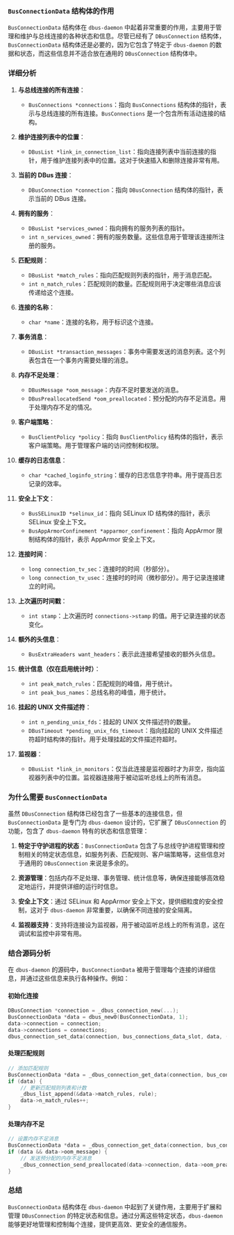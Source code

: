 ### `BusConnectionData` 结构体的作用

`BusConnectionData` 结构体在 `dbus-daemon` 中起着非常重要的作用，主要用于管理和维护与总线连接的各种状态和信息。尽管已经有了 `DBusConnection` 结构体，`BusConnectionData` 结构体还是必要的，因为它包含了特定于 `dbus-daemon` 的数据和状态，而这些信息并不适合放在通用的 `DBusConnection` 结构体中。

### 详细分析

1. **与总线连接的所有连接**：
   - `BusConnections *connections`：指向 `BusConnections` 结构体的指针，表示与总线连接的所有连接。`BusConnections` 是一个包含所有活动连接的结构。

2. **维护连接列表中的位置**：
   - `DBusList *link_in_connection_list`：指向连接列表中当前连接的指针，用于维护连接列表中的位置。这对于快速插入和删除连接非常有用。

3. **当前的 DBus 连接**：
   - `DBusConnection *connection`：指向 `DBusConnection` 结构体的指针，表示当前的 DBus 连接。

4. **拥有的服务**：
   - `DBusList *services_owned`：指向拥有的服务列表的指针。
   - `int n_services_owned`：拥有的服务数量。这些信息用于管理该连接所注册的服务。

5. **匹配规则**：
   - `DBusList *match_rules`：指向匹配规则列表的指针，用于消息匹配。
   - `int n_match_rules`：匹配规则的数量。匹配规则用于决定哪些消息应该传递给这个连接。

6. **连接的名称**：
   - `char *name`：连接的名称，用于标识这个连接。

7. **事务消息**：
   - `DBusList *transaction_messages`：事务中需要发送的消息列表。这个列表包含在一个事务内需要处理的消息。

8. **内存不足处理**：
   - `DBusMessage *oom_message`：内存不足时要发送的消息。
   - `DBusPreallocatedSend *oom_preallocated`：预分配的内存不足消息。用于处理内存不足的情况。

9. **客户端策略**：
   - `BusClientPolicy *policy`：指向 `BusClientPolicy` 结构体的指针，表示客户端策略。用于管理客户端的访问控制和权限。

10. **缓存的日志信息**：
    - `char *cached_loginfo_string`：缓存的日志信息字符串。用于提高日志记录的效率。

11. **安全上下文**：
    - `BusSELinuxID *selinux_id`：指向 SELinux ID 结构体的指针，表示 SELinux 安全上下文。
    - `BusAppArmorConfinement *apparmor_confinement`：指向 AppArmor 限制结构体的指针，表示 AppArmor 安全上下文。

12. **连接时间**：
    - `long connection_tv_sec`：连接时的时间（秒部分）。
    - `long connection_tv_usec`：连接时的时间（微秒部分）。用于记录连接建立的时间。

13. **上次遍历时间戳**：
    - `int stamp`：上次遍历时 `connections->stamp` 的值。用于记录连接的状态变化。

14. **额外的头信息**：
    - `BusExtraHeaders want_headers`：表示此连接希望接收的额外头信息。

15. **统计信息（仅在启用统计时）**：
    - `int peak_match_rules`：匹配规则的峰值，用于统计。
    - `int peak_bus_names`：总线名称的峰值，用于统计。

16. **挂起的 UNIX 文件描述符**：
    - `int n_pending_unix_fds`：挂起的 UNIX 文件描述符的数量。
    - `DBusTimeout *pending_unix_fds_timeout`：指向挂起的 UNIX 文件描述符超时结构体的指针。用于处理挂起的文件描述符超时。

17. **监视器**：
    - `DBusList *link_in_monitors`：仅当此连接是监视器时才为非空，指向监视器列表中的位置。监视器连接用于被动监听总线上的所有消息。

### 为什么需要 `BusConnectionData`

虽然 `DBusConnection` 结构体已经包含了一些基本的连接信息，但 `BusConnectionData` 是专门为 `dbus-daemon` 设计的，它扩展了 `DBusConnection` 的功能，包含了 `dbus-daemon` 特有的状态和信息管理：

1. **特定于守护进程的状态**：`BusConnectionData` 包含了与总线守护进程管理和控制相关的特定状态信息，如服务列表、匹配规则、客户端策略等，这些信息对于通用的 `DBusConnection` 来说是多余的。

2. **资源管理**：包括内存不足处理、事务管理、统计信息等，确保连接能够高效稳定地运行，并提供详细的运行时信息。

3. **安全上下文**：通过 SELinux 和 AppArmor 安全上下文，提供细粒度的安全控制，这对于 `dbus-daemon` 非常重要，以确保不同连接的安全隔离。

4. **监视器支持**：支持将连接设为监视器，用于被动监听总线上的所有消息，这在调试和监控中非常有用。

### 结合源码分析

在 `dbus-daemon` 的源码中，`BusConnectionData` 被用于管理每个连接的详细信息，并通过这些信息来执行各种操作。例如：

#### 初始化连接

```c
DBusConnection *connection = _dbus_connection_new(...);
BusConnectionData *data = dbus_new0(BusConnectionData, 1);
data->connection = connection;
data->connections = connections;
dbus_connection_set_data(connection, bus_connections_data_slot, data, (DBusFreeFunction) bus_connection_data_free);
```

#### 处理匹配规则

```c
// 添加匹配规则
BusConnectionData *data = _dbus_connection_get_data(connection, bus_connections_data_slot);
if (data) {
    // 更新匹配规则列表和计数
    _dbus_list_append(&data->match_rules, rule);
    data->n_match_rules++;
}
```

#### 处理内存不足

```c
// 设置内存不足消息
BusConnectionData *data = _dbus_connection_get_data(connection, bus_connections_data_slot);
if (data && data->oom_message) {
    // 发送预分配的内存不足消息
    _dbus_connection_send_preallocated(data->connection, data->oom_preallocated);
}
```

### 总结

`BusConnectionData` 结构体在 `dbus-daemon` 中起到了关键作用，主要用于扩展和管理 `DBusConnection` 的特定状态和信息。通过分离这些特定状态，`dbus-daemon` 能够更好地管理和控制每个连接，提供更高效、更安全的通信服务。